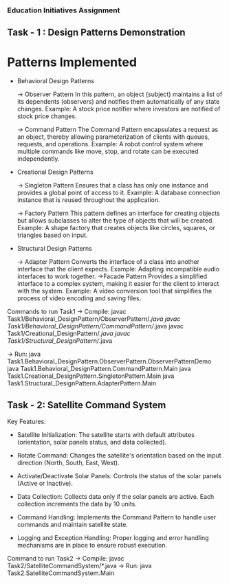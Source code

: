 ### Education Initiatives Assignment

## Task - 1 : Design Patterns Demonstration

# Patterns Implemented

- Behavioral Design Patterns

    -> Observer Pattern
        In this pattern, an object (subject) maintains a list of its dependents (observers) and notifies them automatically of any state changes. Example: A stock price notifier where investors are notified of stock price changes.

    -> Command Pattern
        The Command Pattern encapsulates a request as an object, thereby allowing parameterization of clients with queues, requests, and operations. Example: A robot control system where multiple commands like move, stop, and rotate can be executed independently.

- Creational Design Patterns

    -> Singleton Pattern
        Ensures that a class has only one instance and provides a global point of access to it. Example: A database connection instance that is reused throughout the application.

    -> Factory Pattern
        This pattern defines an interface for creating objects but allows subclasses to alter the type of objects that will be created. Example: A shape factory that creates objects like circles, squares, or triangles based on input.

- Structural Design Patterns

    -> Adapter Pattern
        Converts the interface of a class into another interface that the client expects. Example: Adapting incompatible audio interfaces to work together.
    ->Facade Pattern
        Provides a simplified interface to a complex system, making it easier for the client to interact with the system. Example: A video conversion tool that simplifies the process of video encoding and saving files.

Commands to run Task1
-> Compile: javac Task1/Behavioral_DesignPattern/ObserverPattern/*.java
            javac Task1/Behavioral_DesignPattern/CommandPattern/*.java
            javac Task1/Creational_DesignPattern/*.java
            javac Task1/Structural_DesignPattern/*.java

-> Run: java Task1.Behavioral_DesignPattern.ObserverPattern.ObserverPatternDemo
        java Task1.Behavioral_DesignPattern.CommandPattern.Main
        java Task1.Creational_DesignPattern.SingletonPattern.Main
        java Task1.Structural_DesignPattern.AdapterPattern.Main



## Task - 2: Satellite Command System

Key Features: 
- Satellite Initialization: The satellite starts with default attributes (orientation, solar panels status, and data collected).

- Rotate Command: Changes the satellite's orientation based on the input direction (North, South, East, West).

- Activate/Deactivate Solar Panels: Controls the status of the solar panels (Active or Inactive).

- Data Collection: Collects data only if the solar panels are active. Each collection increments the data by 10 units.

- Command Handling: Implements the Command Pattern to handle user commands and maintain satellite state.

- Logging and Exception Handling: Proper logging and error handling mechanisms are in place to ensure robust execution.


Command to run Task2
-> Compile: javac Task2/SatelliteCommandSystem/*.java
-> Run: java Task2.SatelliteCommandSystem.Main

